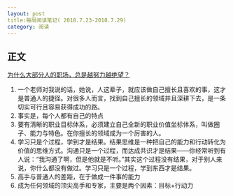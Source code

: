 ```yaml
---
layout: post
title:每周阅读笔记( 2018.7.23-2018.7.29)
category: 阅读
---
```


## 正文
[为什么大部分人的职场，总是越努力越绝望？](http://36kr.com/p/5144821.html?ktm_source=feed)

1. 一个老师对我说的话，她说，人这辈子，就应该做自己擅长且喜欢的事，这才是普通人的捷径。对很多人而言，找到自己擅长的领域并且深耕下去，是一条切实可行且容易获得成功的路。
2. 事实是，每个人都有自己的特点
3. 要有清晰的职业目标体系，必须建立自己全新的职业价值坐标体系，叫做圈子、能力与特色。在你擅长的领域成为一个厉害的人。
4. 学习只是个过程，学到才是结果。结果思维是一种把自己的能力和行动转化为价值的思维方式。沟通只是一个过程，而达成共识才是结果——你经常听到有人说：“我沟通了啊，但是他就是不听。”其实这个过程没有结果，对于别人来说，你什么都没有做过。学习只是一个过程，学到东西才是结果。
5. 高手与普通人的差距，在于做成一件事的能力
6. 成为任何领域的顶尖高手和专家，主要是两个因素：目标+行动力
